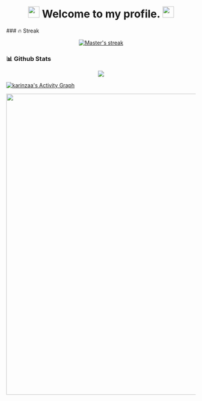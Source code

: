 <h1 align="center">
  <img src="https://media.giphy.com/media/hvRJCLFzcasrR4ia7z/giphy.gif" width="30">
   Welcome to my profile.
  <img src="https://media.giphy.com/media/hvRJCLFzcasrR4ia7z/giphy.gif" width="30">
</h1>
### 🔥 Streak
<p align="center">
  <a href="https://github.com/DenverCoder1/github-readme-streak-stats">
    <img alt="Master's streak" src="https://github-readme-streak-stats.herokuapp.com/?user=karinzaa&theme=monokai-metallian&hide_border=true"/>
  </a>
</p>

### 📊 Github Stats
<p align="center">
<img src="https://github-readme-stats.vercel.app/api/top-langs/?username=karinzaa&layout=compact&langs_count=10&bg_color=1F222E&text_color=F8D866&hide_border=true">
</p>
<a href="https://github.com/ashutosh00710/github-readme-activity-graph"><img alt="karinzaa's Activity Graph" src="https://activity-graph.herokuapp.com/graph?username=karinzaa&bg_color=1F222E&color=F8D866&line=F85D7F&point=FFFFFF&hide_border=true" /></a>
<p align="center">
<a href="https://github.com/ryo-ma/github-profile-trophy">
  <img width=800 src="https://github-profile-trophy.vercel.app/?username=karinzaa&column=8&theme=onedark&no-frame=true"/>
</a>
</p>
